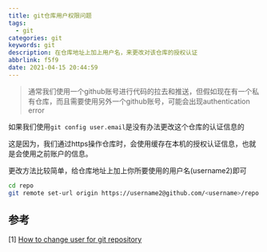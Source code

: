 ```yaml
---
title: git仓库用户权限问题
tags:
  - git
categories: git
keywords: git
description: 在仓库地址上加上用户名，来更改对该仓库的授权认证
abbrlink: f5f9
date: 2021-04-15 20:44:59
---
```


> 通常我们使用一个github账号进行代码的拉去和推送，但假如现在有一个私有仓库，而且需要使用另外一个github账号，可能会出现authentication error

如果我们使用`git config user.email`是没有办法更改这个仓库的认证信息的

这是因为，我们通过https操作仓库时，会使用缓存在本机的授权认证信息，也就是会使用之前账户的信息。

更改方法比较简单，给仓库地址上加上你所要使用的用户名(username2)即可

```bash
cd repo
git remote set-url origin https://username2@github.com/<username>/repo
```



## 参考

[1] [How to change user for git repository](https://stackoverflow.com/questions/65932601/how-to-change-user-for-git-repository)